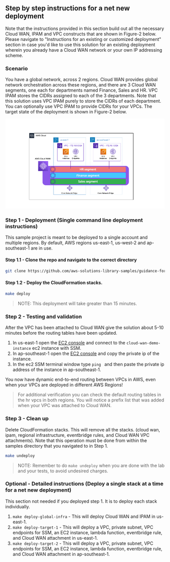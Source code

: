 ## Step by step instructions for a net new deployment

Note that the instructions provided in this section build out all the necessary Cloud WAN, IPAM and VPC constructs that are shown in Figure-2 below. Please navigate to "Instructions for an existing or customized deployment" section in case you'd like to use this solution for an existing deployment wherein you already have a Cloud WAN network or your own IP addressing scheme.

### Scenario

You have a global network, across 2 regions. Cloud WAN provides global network orchestration across these regions, and there are 3 Cloud WAN segments, one each for departments named Finance, Sales and HR. VPC IPAM stores the CIDRs assigned to each of the 3 departments. Note that this solution uses VPC IPAM purely to store the CIDRs of each department. You can optionally use VPC IPAM to provide CIDRs for your VPCs. The target state of the deployment is shown in Figure-2 below.

![Figure-2: Cloud WAN Infrastructure](./../img/cloud-wan-demo.png)

###  Step 1 - Deployment (Single command line deployment instructions)

This sample project is meant to be deployed to a single account and multiple regions. By default, AWS regions us-east-1, us-west-2 and ap-southeast-1 are in use.

#### Step 1.1 - Clone the repo and navigate to the correct directory

```bash
git clone https://github.com/aws-solutions-library-samples/guidance-for-end-to-end-fully-automated-global-network-on-aws.git && cd guidance-for-end-to-end-fully-automated-global-network-on-aws/samples
```

#### Step 1.2 - Deploy the CloudFormation stacks.

```bash
make deploy
```

>NOTE: This deployment will take greater than 15 minutes.

### Step 2 - Testing and validation

After the VPC has been attached to Cloud WAN give the solution about 5-10 minutes before the routing tables have been updated. 

1. In us-east-1 open the [EC2 console](https://us-east-1.console.aws.amazon.com/ec2/home?region=us-east-1#Instances:instanceState=running) and connect to the `cloud-wan-demo-instance` ec2 instance with SSM. 
2. In ap-southeast-1 open the [EC2 console](https://ap-southeast-1.console.aws.amazon.com/ec2/home?region=ap-southeast-1#Instances:instanceState=running) and copy the private ip of the instance. 
3. In the ec2 SSM terminal window type `ping ` and then paste the private ip address of the instance in ap-southeast-1.

You now have dynamic end-to-end routing between VPCs in AWS, even when your VPCs are deployed in different AWS Regions!

>For additional verification you can check the default routing tables in the hr vpcs in both regions. You will notice a prefix list that was added when your VPC was attached to Cloud WAN.  

### Step 3 - Clean up

Delete CloudFormation stacks. This will remove all the stacks. (cloud wan, ipam, regional infrastructure, eventbridge rules, and Cloud WAN VPC attachments). Note that this operation must be done from within the samples directory that you navigated to in Step 1.

```bash
make undeploy
```

>NOTE: Remember to do `make undeploy` when you are done with the lab and your tests, to avoid undesired charges.

### Optional - Detailed instructions (Deploy a single stack at a time for a net new deployment)

This section not needed if you deployed step 1. It is to deploy each stack individually. 

1. `make deploy-global-infra` - This will deploy Cloud WAN and IPAM in us-east-1. 
2. `make deploy-target-1` - This will deploy a VPC, private subnet, VPC endpoints for SSM, an EC2 instance, lambda function, eventbridge rule, and Cloud WAN attachment in us-east-1. 
3. `make deploy-target-2` - This will deploy a VPC, private subnet, VPC endpoints for SSM, an EC2 instance, lambda function, eventbridge rule, and Cloud WAN attachment in ap-southeast-1.